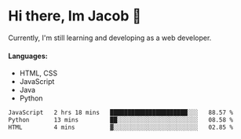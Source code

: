 # Hi there, Im Jacob 👋
Currently, I'm still learning and developing as a web developer.

#### Languages:
- HTML, CSS
- JavaScript
- Java
- Python

<!--START_SECTION:waka-->

```txt
JavaScript   2 hrs 18 mins   ██████████████████████░░░   88.57 %
Python       13 mins         ██░░░░░░░░░░░░░░░░░░░░░░░   08.58 %
HTML         4 mins          ▓░░░░░░░░░░░░░░░░░░░░░░░░   02.85 %
```

<!--END_SECTION:waka-->
